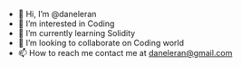 - 👋 Hi, I’m @daneleran
- 👀 I’m interested in Coding
- 🌱 I’m currently learning Solidity
- 💞️ I’m looking to collaborate on Coding world
- 📫 How to reach me contact me at daneleran@gmail.com

<!---
daneleran/daneleran is a ✨ special ✨ repository because its `README.md` (this file) appears on your GitHub profile.
You can click the Preview link to take a look at your changes.
--->
